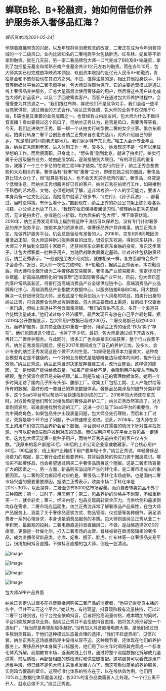 # 蝉联B轮、B+轮融资，她如何借低价养护服务杀入奢侈品红海？

*娱乐资本论|2021-05-24|*

伴随着直播带货的兴起，以及年轻群体消费观念的改变，二奢正在成为今年消费领域的一个二级风口。业内比较知名的二奢电商平台包括胖虎、红布林、妃鱼等不断拿到融资。就在几天前，另一家二奢品牌包大师一口气完成了B轮及B+轮融资，拿到了包括星元基金和常熟东南产业基金共计1亿元左右的融资。而在去年10月，包大师其实已经完成由华映资本领投、玖创资本跟投的近亿元人民币A+轮融资，青松基金和不惑创投也在其资方之列。不过，值得注意的是，相比其他投身快手、抖音等新媒体平台的二奢电商平台，包大师显得颇为保守。它的主要运营模式是通过线上奢侈品养护服务，汇总大量高频次使用奢侈品的用户，然后将这些用户转化成包大师的新品客户，以及二手回收寄卖客户。而客户在通过包大师养护过程中，会慢慢变为其货源之一。“我们跟红布林、胖虎他们不是竞争对手，我们会给一些平台商家供货，通过佣金的方式合作。”纳兰正秀强调，包大师的业务不仅仅限于C端，B端也是其重要的业务版图之一。也曾经有业内朋友问，包大师为什么不做抖音直播？看似要错过这个风口了。但纳兰正秀认为，是否是风口，需要再等等看。今天，我们走进纳兰正秀，聊一聊一个从拍卖行转型做二奢的女企业家。借京东崛起，拍卖行转身二奢平台创业者纳兰正秀来自东北完达山，对外介绍自己的家乡，“就是前段时间抓老虎那地儿，我们家乡特产东北虎。”哈工大会计专业毕业后，纳兰正秀回到老家，进入体制工作一年。没多久，她发现这不是一份可以承载梦想的工作。而后便离职，只身北上。“愣头青”刚到北京，就进了拍卖行。拍卖行属于分层级服务业务，她由底层学起，逐渐接触到大项目。“有的项目真的很复杂，我跟了一个三个多亿的在建工程5年才结束。”拍卖行的日子，纳兰正秀总想做些和大众相关的事。奢侈品有“轻奢”和“重奢”之分，即便在她之前的圈层，奢侈品算比较大众化了，但“就算是有钱人，也不会天天买徐悲鸿的画”。奢侈品，终究是个低频生意，而纳兰正秀想服务好已有的客户。纳兰正秀在拍卖行工作，如果接到不熟悉的艺术品、文物，必须短时间了解，这非常考验一个人的学习能力，要求人本身具备一定文化沉淀。而她高中就读了很多书，“《左传》、《孙子兵法》……都看过，当时没得挑，有什么看什么。”直到现在，纳兰正秀的办公室书架上陈列着各色书籍，办公桌上也放了几本，“我现在依旧保持着阅读习惯。”梳理纳兰正秀先前经历，无论是拍卖行，亦或是创业折戟，均为后来的“包大师”，埋下重要伏笔。2016年，纳兰正秀发现市场上福奈特这种干洗店可以保养包，没有专门针对奢侈品的养护服务平台，按她本身的资源来讲，做奢侈品养护并非难事。纳兰正秀决定，先做养护服务平台。机会总是留给有准备的人。2016年，京东和58同城因流量激战正酣，包大师这种新兴服务类目的出现，很受京东欢迎。得到京东扶持，包大师三个月做到全国前十家商户，还获得京东众筹和京东金融的投资。京东这步落子，让包大师积累一批种子用户，为随后战略发展奠定基础。针对过往包括融资经历，纳兰正秀表示，“一般都是朋友介绍对接，就像相亲一样，各方面都符合条件才会合作。”近日，包大师一次性完成B轮、B+轮融资，据纳兰正秀表示，本次融资后，包大师将全面升级为二手奢侈品交易服务、奢侈品产业贸易服务、鉴定标准行业赋能、新高端品牌孵化的“四驱型”迈宝国际奢侈品产业平台。目前，包大师已签约落户常熟高新区，将要打造高端消费品产业全球供应链中心、高端消费品产业品牌孵化中心、高端消费品产业指数大数据中心。以服务链接B端和C端，用大数据解决一切仔细研究包大师，发现这是个极具创始人个人风格的项目。拍卖行出身的纳兰正秀，将资源整合优势发挥到极致。包大师主要做线上渠道，目前线下仅银泰一家门店，但线上渠道并不包含淘宝店铺。“我们的货供不应求，多开一个渠道只会徒增流量成本。”他们试过每个经济模型，最后发现只有放在自己平台最划算。据2019年公开数据显示，包大师用户数据已超过200万，二奢交易额已超过6000万。而养护服务，是其商业版图中重要一部分，用纳兰正秀的话说“作为‘钩子’存在”。他们能跑通这个模式，也掉了不少坑。最初，包大师是通过线下开店收件，再转工厂做养护服务。与此同时，很多工厂也会直接去C端获客，整个行业良莠不齐。纳兰正秀发现问题后，便在2017年期间成立了自己的养护工坊。没多久，会计专业的纳兰正秀发现这是个做不大的生意。“如果硬是用资本力量做大，这种商业模型肯定是不健康的，一个好的业务模式是能够降低边际成本的同时，提升行业效能。”纳兰正秀说。纳兰正秀当即决定放弃自建工坊，改行业整合。这样做的原因，其一是增强产能供给承载量。“如果产能供给不足，会限制用户裂变从而触及瓶颈，整合资源会很容易突破瓶颈。”其二则是形成自己的管理数据体系。她用一年多时间走访了国内几乎所有头部、腰部工厂。收集工厂包括工期、工人产能供给等所有的数据，最终形成一套自己的算法数据体系。奢侈品品类涉及的细节分类非常多，这个SaaS平台可以帮助平台快速找到对应的工厂。2016年包大师还在京东时，对方曾希望他们帮忙对接优质的奢侈品养护工厂，纳兰正秀欣然答应了。对方拿到资源后，较难直接找到合适的工厂。这进一步凸显了SaaS平台的重要性。作为中间商角色，如果包品养护出现质量问题，包大师会先行理赔，而后和工厂讨论，究竟是哪个环节出了问题，予以快速修正改进。至此，2016年，包大师在京东上的用户们做完包品养护会留下数据，平台则可以在需要的情况下针对性寻找货源，也可以配合B端商户找到对应的货品，而C端用户可以在平台上将包品一键转卖。这为包大师沉淀第一批种子用户，而纳兰正秀先前拍卖行的客户仅占少数。“我原来的客户都是50后、60后的上市公司企业家或收藏家，平台核心用户80后、90后居多，线上用户比纯线下用户要年轻十岁。”纳兰正秀说。年轻奢侈品消费力的崛起，是二奢行业成长重要养料，其背后强势的购买力源于圈层意识。哪怕买不起奢侈品，也会希望通过购买二手奢侈品跻身这个圈层。这是二奢市场容量扩大的因素之一。另一方面，新品购买溢出所产生的转化率，是二奢市场成长的重要因素。与二奢购买力崛起相对应的是，奢侈品二手转化市场成熟，也是国内二奢市场兴盛的重要重要原因。据纳兰正秀表示，欧美市场二手转化率是20%~30%，以此换算，二奢至少有8000亿市场容量。而消费者转卖包品不外乎三种原因：第一，过时了，用厌倦了；第二，包品养护的价格并不划算，不如重新买一个，就会转卖；第三，经济内卷，包品变现周转资金压力。当供给侧和需求侧均存在需求，二奢市场应运而生。纳兰正秀沈非常了解奢侈品产品属性，在包大师产品服务上，涵盖了关于奢侈品营销方式、物品管理、仪式感等各种细节。满足消费者一系列心理诉求，本身也是消费品服务的本质。包大师则是纳兰正秀从业二十年积累，最直观的投射。二奢电商直追抖音直播风口，不做，是战略选择2020的疫情，更像是一针催化剂，打入二奢市场的血管。曾经被锁在商场玻璃柜的奢侈品，成为直播带货新品类。寺库、妃鱼、拥正、胖虎、红布林等一众奢侈品交易平台，纷纷加码抖音直播。不做抖音直播的包大师，倒是一股清流。

![Image](https://mmbiz.qpic.cn/mmbiz_jpg/89KlkjcF9ianS1PeJ96aiaRgDocrzTUF8SAlGsRkK33PZWlkX0tSeS7NLPXIwgia0TTJRAbiaibYGHMGibfeDEQIVEQA/640?wx_fmt=jpeg&tp=webp&wxfrom=5&wx_lazy=1&wx_co=1)

![Image](https://mmbiz.qpic.cn/mmbiz_jpg/89KlkjcF9ianS1PeJ96aiaRgDocrzTUF8SB9NNnKmIxSF8afYl8JR0h41u7INY62icOKGkiaCklzSYKur4Yw7lkAcQ/640?wx_fmt=jpeg&tp=webp&wxfrom=5&wx_lazy=1&wx_co=1)

![Image](https://mmbiz.qpic.cn/mmbiz_jpg/89KlkjcF9ianS1PeJ96aiaRgDocrzTUF8S85Pc2lpQtrdX0JOaCfeA9rH7X5BJHJNjoKIksN6dofg4tlpQX9Wnuw/640?wx_fmt=jpeg&tp=webp&wxfrom=5&wx_lazy=1&wx_co=1)

![Image](https://mmbiz.qpic.cn/mmbiz_jpg/89KlkjcF9ianS1PeJ96aiaRgDocrzTUF8SG10NiayP7ucV6Czqib82kVqDibpykhgpzRGyMzlKbKh96atcOiaaicVXgQQ/640?wx_fmt=jpeg&tp=webp&wxfrom=5&wx_lazy=1&wx_co=1)

包大师APP产品界面

纳兰正秀走访过很多在抖音直播间购买二奢产品的消费者，“他只记得卖货主播的名字，但并不认可这个平台。”她认为，有待观望。抖音现阶段有流量扶持，可以让二奢平台赚到钱，待平台完全依赖抖音，后者将抬高流量价格，成本增加的同时，平台只能放弃这块业务。但纳兰正秀并不会拒绝抖音直播。她将包大师形容是一个造船厂，“我当然是希望船越多越好。”没有加入抖音直播电商大潮，是他们经过很多规划测算后，于他们这种模式生态最合理的选择，“我们不赶虚热闹”。见惯兴衰，纳兰正秀在这场直播热潮中显得从容不迫。这种慢节奏，还体现在他们的养护服务上。奢侈品养护本身属于非标服务，他们用了四五年时间将其完善成一个标准化体系拆解。前期教育市场，逐渐向线上引导，通过将整个流程数据化拆解成几道供需，前后质检，再配备相应的质检流程和供应链搭配。这项服务可以看做是用户运维手段，但已经不是包大师未来重点发展方向了，而这项看似简单的养护服务，实则暗含很高的壁垒。这项标准化体系的特点在于，以在线估值为例，他们用70%以上数据化体系覆盖流程，仅30%的复杂品类需要人工处理。“一个行业离不开人，就永远做不大。”纳兰正秀说。

